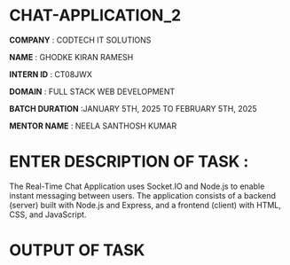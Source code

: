 # CHAT-APPLICATION_2

**COMPANY** : CODTECH IT SOLUTIONS

**NAME** : GHODKE KIRAN RAMESH

**INTERN ID** : CT08JWX

**DOMAIN** : FULL STACK WEB DEVELOPMENT

**BATCH DURATION** :JANUARY 5TH, 2025 TO FEBRUARY 5TH, 2025

**MENTOR NAME** : NEELA SANTHOSH KUMAR

# ENTER DESCRIPTION OF TASK :
The Real-Time Chat Application uses Socket.IO and Node.js to enable instant messaging between users. The application consists of a backend (server) built with Node.js and Express, and a frontend (client) with HTML, CSS, and JavaScript.


# OUTPUT OF TASK
